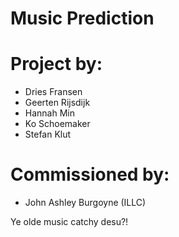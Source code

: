 # Music Prediction

# Project by:
- Dries Fransen
- Geerten Rijsdijk
- Hannah Min
- Ko Schoemaker
- Stefan Klut

# Commissioned by:
- John Ashley Burgoyne (ILLC)

Ye olde music catchy desu?!

